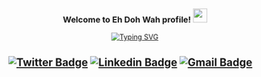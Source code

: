 <h3 align="center">
  Welcome to Eh Doh Wah profile!
  <img src="https://media.giphy.com/media/hvRJCLFzcasrR4ia7z/giphy.gif" width="28">
</h3>

<!-- Typing SVG -->
<p align="center">
  <a href="https://github.com/EhDohWah/kanyawTech"><img src="https://readme-typing-svg.herokuapp.com?font=Fira+Code&color=09FF55&width=420&lines=Web+developer+and+Linux+enthusiast;Still+learning+and+learning+.......................;Lack+a+project+and+you+lack+enthusiasm" alt="Typing SVG" /></a>
</p>

<!-- Social Media --> 
[![Twitter Badge](https://img.shields.io/badge/-@sakshamtaneja-1ca0f1?style=flat-square&labelColor=1ca0f1&logo=twitter&logoColor=white&link=https://twitter.com/sakshamtaneja00)](https://twitter.com/sakshamtaneja00) 
[![Linkedin Badge](https://img.shields.io/badge/-SawEhDohWah-blue?style=flat-square&logo=Linkedin&logoColor=white&link=https://www.linkedin.com/in/saw-eh-253375189/)](https://www.linkedin.com/in/saw-eh-253375189/) 
[![Gmail Badge](https://img.shields.io/badge/-ehdohwah007@gmail.com-c14438?style=flat-square&logo=Gmail&logoColor=white&link=mailto:ehdohwah007@gmail.com)](mailto:ehdohwah007@gmail.com)
---

